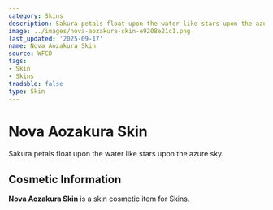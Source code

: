 ```yaml
---
category: Skins
description: Sakura petals float upon the water like stars upon the azure sky.
image: ../images/nova-aozakura-skin-e9208e21c1.png
last_updated: '2025-09-17'
name: Nova Aozakura Skin
source: WFCD
tags:
- Skin
- Skins
tradable: false
type: Skin
---
```


# Nova Aozakura Skin

Sakura petals float upon the water like stars upon the azure sky.

## Cosmetic Information

**Nova Aozakura Skin** is a skin cosmetic item for Skins.


